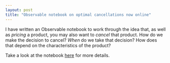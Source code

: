 ```yaml
---
layout: post
title: "Observable notebook on optimal cancellations now online"
---
```


I have written an Observable notebook to work through the idea that, as well as *pricing* a product, you may also want to *cancel* that product. How do we make the decision to cancel? *When* do we take that decision? How does that depend on the characteristics of the product? 

Take a look at the notebook [here](https://observablehq.com/d/7bc958fb96fa0689) for more details.
